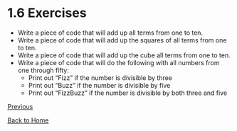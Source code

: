 # 1.6 Exercises
*   Write a piece of code that will add up all terms from one to ten.
*   Write a piece of code that will add up the squares of all terms from one to ten.
*   Write a piece of code that will add up the cube all terms from one to ten.
*   Write a piece of code that will do the following with all numbers from one through fifty:
    *   Print out “Fizz” if the number is divisible by three
    *   Print out “Buzz” if the number is divisible by five
    *   Print out “FizzBuzz” if the number is divisible by both three and five

[Previous](1.5%20If%2C%20Else%2C%20and%20Else-If.md)

[Back to Home](../Chapter%20One%20Basics%20and%20Loops.md)